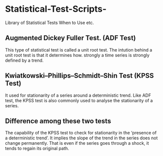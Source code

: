 # Statistical-Test-Scripts-
Library of Statistical Tests When to Use etc.


## Augmented Dickey Fuller Test. (ADF Test)

This type of statistical test is called a unit root test.  The intution behind a unit root test is that
it determines how. strongly a time series is strongly defined by a trend. 

## Kwiatkowski–Phillips–Schmidt–Shin  Test  (KPSS Test)

It used for  stationarity of a 
series around a deterministic trend. 
Like ADF test, the KPSS test is also commonly used to analyse the stationarity of a series.

## Difference among these two tests

The capability of the KPSS test to check for stationarity in the ‘presence of a deterministic trend’.
It implies the slope of the trend in the series does not change permanently. That is even if the series goes through a shock, it tends to regain its original path.
